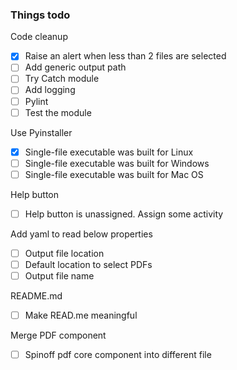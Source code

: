 ### Things todo

Code cleanup
- [x] Raise an alert when less than 2 files are selected
- [ ] Add generic output path
- [ ] Try Catch module
- [ ] Add logging
- [ ] Pylint
- [ ] Test the module

Use Pyinstaller
- [x] Single-file executable was built for Linux
- [ ] Single-file executable was built for Windows
- [ ] Single-file executable was built for Mac OS

Help button
- [ ] Help button is unassigned. Assign some activity

Add yaml to read below properties
- [ ] Output file location
- [ ] Default location to select PDFs
- [ ] Output file name

README.md
- [ ] Make READ.me meaningful

Merge PDF component
- [ ] Spinoff pdf core component into different file
